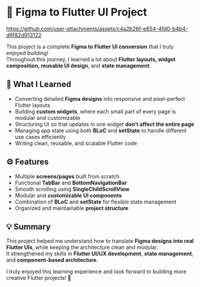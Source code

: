 # 🎨 Figma to Flutter UI Project

https://github.com/user-attachments/assets/c4a2b26f-e654-4fd0-b4b4-d6f82d913122

This project is a complete **Figma to Flutter UI conversion** that I truly enjoyed building!  
Throughout this journey, I learned a lot about **Flutter layouts, widget composition, reusable UI design**, and **state management**.

## 🧠 What I Learned
- Converting detailed **Figma designs** into responsive and pixel-perfect Flutter layouts  
- Building **custom widgets**, where each small part of every page is modular and customizable  
- Structuring UI so that updates in one widget **don’t affect the entire page**  
- Managing app state using both **BLoC** and **setState** to handle different use cases efficiently  
- Writing clean, reusable, and scalable Flutter code  

## ⚙️ Features
- Multiple **screens/pages** built from scratch  
- Functional **TabBar** and **BottomNavigationBar**  
- Smooth scrolling using **SingleChildScrollView**  
- Modular and **customizable UI components**  
- Combination of **BLoC** and **setState** for flexible state management  
- Organized and maintainable **project structure**

## 💡 Summary
This project helped me understand how to translate **Figma designs into real Flutter UIs**, while keeping the architecture clean and modular.  
It strengthened my skills in **Flutter UI/UX development**, **state management**, and **component-based architecture**.  

I truly enjoyed this learning experience and look forward to building more creative Flutter projects! 🚀

